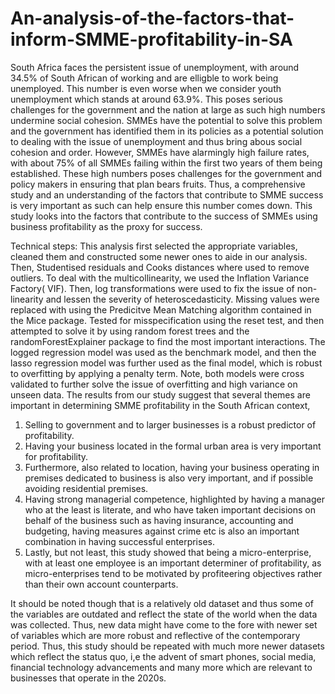 # An-analysis-of-the-factors-that-inform-SMME-profitability-in-SA

South Africa faces the persistent issue of unemployment, with around 34.5% of South African of working and are elligble to work being unemployed. This number is even worse when we consider youth unemployment which stands at around 63.9%. This poses serious challenges for the government and the nation at large as such high numbers undermine social cohesion. SMMEs have the potential to solve this problem and the government has identified them in its policies as a potential solution to dealing with the issue of unemployment and thus bring abous social cohesion and order. However, SMMEs have alarmingly high failure rates, with about 75% of all SMMEs failing within the first two years of them being established. These high numbers poses challenges for the government and policy makers in ensuring that plan bears fruits. Thus, a comprehensive study and an understanding of the factors that contribute to SMME success is very important as such can help ensure this number comes down. This study looks into the factors that contribute to the success of SMMEs using business profitability as the proxy for success. 

Technical steps:
This analysis first selected the appropriate variables, cleaned them and constructed some newer ones to aide in our analysis. Then, Studentised residuals and Cooks distances where used to remove outliers. To deal with the multicollinearity, we used the Inflation Variance Factory( VIF). Then, log transformations were used to fix the issue of non-linearity and lessen the severity of heteroscedasticity. Missing values were replaced with using the Predicitve Mean Matching algorithm contained in the Mice package. Tested for misspecification using the reset test, and then attempted to solve it by using random forest trees and the randomForestExplainer package to find the most important interactions.
The logged regression model was used as the benchmark model, and then the lasso regression model was further used as the final model, which is robust to overfitting by applying a penalty term.
Note, both models were cross validated to further solve the issue of overfitting and high variance on unseen data.
The results from our study suggest that several themes are important in determining SMME profitability in the South African context, 
  1. Selling to government and to larger businesses is a robust predictor of profitability.
  2. Having your business located in the formal urban area is very important for profitability.
  3. Furthermore, also related to location, having your business operating in premises dedicated to business is also very important, and if possible avoiding residential premises.
  4. Having strong managerial competence, highlighted by having a manager who at the least is literate, and who have taken important decisions on behalf of the business such as having insurance, accounting and budgeting, having measures against crime etc is also an important combination in having successful enterprises.
  5. Lastly, but not least, this study showed that being a micro-enterprise, with at least one employee is an important determiner of profitability, as micro-enterprises tend to be motivated by profiteering objectives rather than their own account counterparts.

It should be noted though that is a relatively old dataset and thus some of the variables are outdated and reflect the state of the world when the data was collected. Thus, new data might have come to the fore with newer set of variables which are more robust and reflective of the contemporary period. Thus, this study should be repeated with much more newer datasets which reflect the status quo, i,e the advent of smart phones, social media, financial technology advancements and many more which are relevant to businesses that operate in the 2020s.
